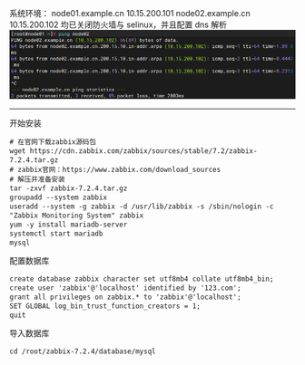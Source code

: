 系统环境：
	node01.example.cn	10.15.200.101
	node02.example.cn	10.15.200.102
均已关闭防火墙与 selinux，并且配置 dns 解析
![image.png](https://raw.githubusercontent.com/zxh230/image-/main/图片/20250320143510.png)

------
开始安装

```shell
# 在官网下载zabbix源码包
wget https://cdn.zabbix.com/zabbix/sources/stable/7.2/zabbix-7.2.4.tar.gz
# zabbix官网：https://www.zabbix.com/download_sources
# 解压并准备安装
tar -zxvf zabbix-7.2.4.tar.gz 
groupadd --system zabbix
useradd --system -g zabbix -d /usr/lib/zabbix -s /sbin/nologin -c "Zabbix Monitoring System" zabbix
yum -y install mariadb-server
systemctl start mariadb
mysql
```

配置数据库

```mysql
create database zabbix character set utf8mb4 collate utf8mb4_bin;
create user 'zabbix'@'localhost' identified by '123.com';
grant all privileges on zabbix.* to 'zabbix'@'localhost';
SET GLOBAL log_bin_trust_function_creators = 1;
quit
```

导入数据库

```shell
cd /root/zabbix-7.2.4/database/mysql

```